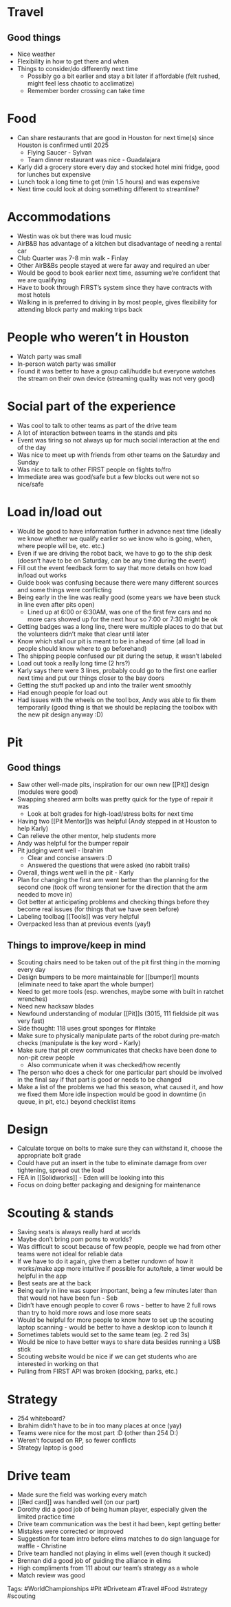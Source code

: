 # Travel
## Good things
- Nice weather
- Flexibility in how to get there and when
- Things to consider/do differently next time
	- Possibly go a bit earlier and stay a bit later if affordable (felt rushed, might feel less chaotic to acclimatize)
	- Remember border crossing can take time

# Food
- Can share restaurants that are good in Houston for next time(s) since Houston is confirmed until 2025
	- Flying Saucer - Sylvan
	- Team dinner restaurant was nice - Guadalajara
- Karly did a grocery store every day and stocked hotel mini fridge, good for lunches but expensive
- Lunch took a long time to get (min 1.5 hours) and was expensive
- Next time could look at doing something different to streamline?

# Accommodations
- Westin was ok but there was loud music
- AirB&B has advantage of a kitchen but disadvantage of needing a rental car
- Club Quarter was 7-8 min walk - Finlay
- Other AirB&Bs people stayed at were far away and required an uber
- Would be good to book earlier next time, assuming we’re confident that we are qualifying
- Have to book through FIRST’s system since they have contracts with most hotels
- Walking in is preferred to driving in by most people, gives flexibility for attending block party and making trips back

# People who weren’t in Houston
- Watch party was small
- In-person watch party was smaller
- Found it was better to have a group call/huddle but everyone watches the stream on their own device (streaming quality was not very good)

# Social part of the experience
- Was cool to talk to other teams as part of the drive team
- A lot of interaction between teams in the stands and pits
- Event was tiring so not always up for much social interaction at the end of the day
- Was nice to meet up with friends from other teams on the Saturday and Sunday
- Was nice to talk to other FIRST people on flights to/fro
- Immediate area was good/safe but a few blocks out were not so nice/safe

# Load in/load out
- Would be good to have information further in advance next time (ideally we know whether we qualify earlier so we know who is going, when, where people will be, etc. etc.)
- Even if we are driving the robot back, we have to go to the ship desk (doesn’t have to be on Saturday, can be any time during the event)
- Fill out the event feedback form to say that more details on how load in/load out works
- Guide book was confusing because there were many different sources and some things were conflicting
- Being early in the line was really good (some years we have been stuck in line even after pits open)
	- Lined up at 6:00 or 6:30AM, was one of the first few cars and no more cars showed up for the next hour so 7:00 or 7:30 might be ok
- Getting badges was a long line, there were multiple places to do that but the volunteers didn’t make that clear until later
- Know which stall our pit is meant to be in ahead of time (all load in people should know where to go beforehand)
- The shipping people confused our pit during the setup, it wasn’t labeled
- Load out took a really long time (2 hrs?)
- Karly says there were 3 lines, probably could go to the first one earlier next time and put our things closer to the bay doors
- Getting the stuff packed up and into the trailer went smoothly
- Had enough people for load out
- Had issues with the wheels on the tool box, Andy was able to fix them temporarily (good thing is that we should be replacing the toolbox with the new pit design anyway :D)

# Pit
## Good things
- Saw other well-made pits, inspiration for our own new [[Pit]] design (modules were good)
- Swapping sheared arm bolts was pretty quick for the type of repair it was
	- Look at bolt grades for high-load/stress bolts for next time
- Having two [[Pit Mentor]]s was helpful (Andy stepped in at Houston to help Karly)
- Can relieve the other mentor, help students more
- Andy was helpful for the bumper repair
- Pit judging went well - Ibrahim
	- Clear and concise answers :D
	- Answered the questions that were asked (no rabbit trails)
- Overall, things went well in the pit - Karly
- Plan for changing the first arm went better than the planning for the second one (took off wrong tensioner for the direction that the arm needed to move in)
- Got better at anticipating problems and checking things before they become real issues (for things that we have seen before)
- Labeling toolbag [[Tools]] was very helpful
- Overpacked less than at previous events (yay!)
## Things to improve/keep in mind
- Scouting chairs need to be taken out of the pit first thing in the morning every day
- Design bumpers to be more maintainable for [[bumper]] mounts (eliminate need to take apart the whole bumper)
- Need to get more tools (esp. wrenches, maybe some with built in ratchet wrenches)
- Need new hacksaw blades
- Newfound understanding of modular [[Pit]]s (3015, 111 fieldside pit was very fast)
- Side thought: 118 uses grout sponges for #Intake 
- Make sure to physically manipulate parts of the robot during pre-match checks (manipulate is the key word - Karly)
- Make sure that pit crew communicates that checks have been done to non-pit crew people
	- Also communicate when it was checked/how recently
- The person who does a check for one particular part should be involved in the final say if that part is good or needs to be changed
- Make a list of the problems we had this season, what caused it, and how we fixed them
More idle inspection would be good in downtime (in queue, in pit, etc.) beyond checklist items

# Design

- Calculate torque on bolts to make sure they can withstand it, choose the appropriate bolt grade
- Could have put an insert in the tube to eliminate damage from over tightening, spread out the load
- FEA in [[Solidworks]] - Eden will be looking into this
- Focus on doing better packaging and designing for maintenance

# Scouting & stands
- Saving seats is always really hard at worlds
- Maybe don’t bring pom poms to worlds?
- Was difficult to scout because of few people, people we had from other teams were not ideal for reliable data
- If we have to do it again, give them a better rundown of how it works/make app more intuitive if possible for auto/tele, a timer would be helpful in the app
- Best seats are at the back
- Being early in line was super important, being a few minutes later than that would not have been fun - Seb
- Didn’t have enough people to cover 6 rows - better to have 2 full rows than try to hold more rows and lose more seats
- Would be helpful for more people to know how to set up the scouting laptop scanning - would be better to have a desktop icon to launch it
- Sometimes tablets would set to the same team (eg. 2 red 3s)
- Would be nice to have better ways to share data besides running a USB stick
- Scouting website would be nice if we can get students who are interested in working on that
- Pulling from FIRST API was broken (docking, parks, etc.)

# Strategy
- 254 whiteboard?
- Ibrahim didn’t have to be in too many places at once (yay)
- Teams were nice for the most part :D (other than 254 D:)
- Weren’t focused on RP, so fewer conflicts
- Strategy laptop is good

# Drive team

- Made sure the field was working every match
- [[Red card]] was handled well (on our part)
- Dorothy did a good job of being human player, especially given the limited practice time
- Drive team communication was the best it had been, kept getting better
- Mistakes were corrected or improved
- Suggestion for team intro before elims matches to do sign language for waffle - Christine
- Drive team handled not playing in elims well (even though it sucked)
- Brennan did a good job of guiding the alliance in elims
- High compliments from 111 about our team’s strategy as a whole
- Match review was good

Tags: #WorldChampionships #Pit #Driveteam #Travel #Food #strategy #scouting